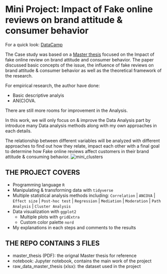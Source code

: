 # **Mini Project: Impact of Fake online reviews on brand attitude & consumer behavior**
For a quick look: [DataCamp](https://app.datacamp.com/workspace/w/7079ef69-6edd-4955-ba23-a40ae8f5b212)


The Case study was based on a [Master thesis](master_thesis.pdf) focused on the Impact of fake online review on brand attitude and consumer behavior. 
The paper discussed basic concepts of the issue, the influence of fake reviews on brand attitude & consumer behavior as well as the theoretical framework of the research.

For empirical research, the author have done:
- Basic descriptive analyis
- AN(C)OVA.

There are still more rooms for improvement in the Analysis.

In this work, we will only focus on & improve the Data Analysis part by introduce many Data analysis methods along with my own approaches in each details. 

The relationship between different variables will be analyzed with different approaches to find out how they relate, impact each other with a final goal to determine how Fake online reviews affect customers in their brand attitude & consuming behavior.
![mini_clusters](https://github.com/masonphung/project_fake_reviews/assets/131331827/2b875ceb-9222-4903-8838-617b6881001f)

## THE PROJECT COVERS
- Programming language `R`
- Manipulating & transforming data with `tidyverse`
- Multiple statistical analysis methods including: `Correlation` | `ANCOVA` | `Effect size` | `Post-hoc test` | `Regression` | `Mediation` | `Moderation` | `Path Analysis` | `Cluster Analysis`
- Data visualization with `ggplot2`
  - Multiple plots with `gridExtra`
  - Custom color palette `nord`
- My explanations in each steps and comments to the results


## THE REPO CONTAINS 3 FILES
- master_thesis (PDF): the orignal Master thesis for reference
- notebook: Jupyter notebook, contains the main work of the project
- raw_data_master_thesis (xlsx): the dataset used in the project
